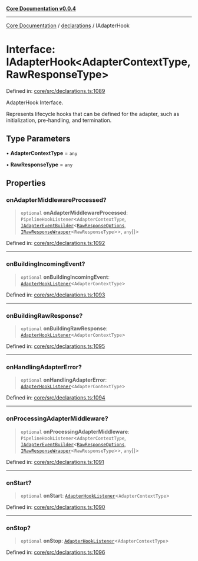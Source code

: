 [**Core Documentation v0.0.4**](../../README.md)

***

[Core Documentation](../../modules.md) / [declarations](../README.md) / IAdapterHook

# Interface: IAdapterHook\<AdapterContextType, RawResponseType\>

Defined in: [core/src/declarations.ts:1089](https://github.com/stonemjs/core/blob/d2167ff53d508d3a75c05f0cf962180518d3e061/src/declarations.ts#L1089)

AdapterHook Interface.

Represents lifecycle hooks that can be defined for the adapter, such as initialization, pre-handling, and termination.

## Type Parameters

• **AdapterContextType** = `any`

• **RawResponseType** = `any`

## Properties

### onAdapterMiddlewareProcessed?

> `optional` **onAdapterMiddlewareProcessed**: `PipelineHookListener`\<`AdapterContextType`, [`IAdapterEventBuilder`](IAdapterEventBuilder.md)\<[`RawResponseOptions`](RawResponseOptions.md), [`IRawResponseWrapper`](IRawResponseWrapper.md)\<`RawResponseType`\>\>, `any`[]\>

Defined in: [core/src/declarations.ts:1092](https://github.com/stonemjs/core/blob/d2167ff53d508d3a75c05f0cf962180518d3e061/src/declarations.ts#L1092)

***

### onBuildingIncomingEvent?

> `optional` **onBuildingIncomingEvent**: [`AdapterHookListener`](../type-aliases/AdapterHookListener.md)\<`AdapterContextType`\>

Defined in: [core/src/declarations.ts:1093](https://github.com/stonemjs/core/blob/d2167ff53d508d3a75c05f0cf962180518d3e061/src/declarations.ts#L1093)

***

### onBuildingRawResponse?

> `optional` **onBuildingRawResponse**: [`AdapterHookListener`](../type-aliases/AdapterHookListener.md)\<`AdapterContextType`\>

Defined in: [core/src/declarations.ts:1095](https://github.com/stonemjs/core/blob/d2167ff53d508d3a75c05f0cf962180518d3e061/src/declarations.ts#L1095)

***

### onHandlingAdapterError?

> `optional` **onHandlingAdapterError**: [`AdapterHookListener`](../type-aliases/AdapterHookListener.md)\<`AdapterContextType`\>

Defined in: [core/src/declarations.ts:1094](https://github.com/stonemjs/core/blob/d2167ff53d508d3a75c05f0cf962180518d3e061/src/declarations.ts#L1094)

***

### onProcessingAdapterMiddleware?

> `optional` **onProcessingAdapterMiddleware**: `PipelineHookListener`\<`AdapterContextType`, [`IAdapterEventBuilder`](IAdapterEventBuilder.md)\<[`RawResponseOptions`](RawResponseOptions.md), [`IRawResponseWrapper`](IRawResponseWrapper.md)\<`RawResponseType`\>\>, `any`[]\>

Defined in: [core/src/declarations.ts:1091](https://github.com/stonemjs/core/blob/d2167ff53d508d3a75c05f0cf962180518d3e061/src/declarations.ts#L1091)

***

### onStart?

> `optional` **onStart**: [`AdapterHookListener`](../type-aliases/AdapterHookListener.md)\<`AdapterContextType`\>

Defined in: [core/src/declarations.ts:1090](https://github.com/stonemjs/core/blob/d2167ff53d508d3a75c05f0cf962180518d3e061/src/declarations.ts#L1090)

***

### onStop?

> `optional` **onStop**: [`AdapterHookListener`](../type-aliases/AdapterHookListener.md)\<`AdapterContextType`\>

Defined in: [core/src/declarations.ts:1096](https://github.com/stonemjs/core/blob/d2167ff53d508d3a75c05f0cf962180518d3e061/src/declarations.ts#L1096)
